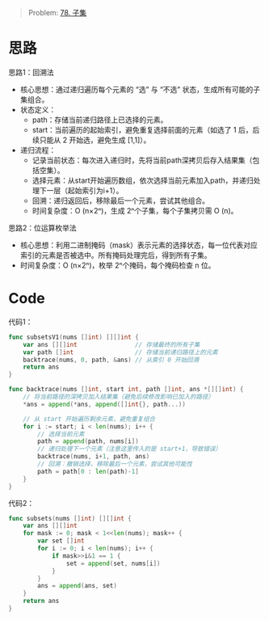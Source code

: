 
> Problem: [78. 子集](https://leetcode.cn/problems/subsets/description/)


# 思路

思路1：回溯法
- 核心思想：通过递归遍历每个元素的 “选” 与 “不选” 状态，生成所有可能的子集组合。
- 状态定义：
    - path：存储当前递归路径上已选择的元素。
    - start：当前遍历的起始索引，避免重复选择前面的元素（如选了 1 后，后续只能从 2 开始选，避免生成 [1,1]）。
- 递归流程：
    - 记录当前状态：每次进入递归时，先将当前path深拷贝后存入结果集（包括空集）。
    - 选择元素：从start开始遍历数组，依次选择当前元素加入path，并递归处理下一层（起始索引为i+1）。
    - 回溯：递归返回后，移除最后一个元素，尝试其他组合。
    - 时间复杂度：O (n×2ⁿ)，生成 2ⁿ个子集，每个子集拷贝需 O (n)。

思路2：位运算枚举法
- 核心思想：利用二进制掩码（mask）表示元素的选择状态，每一位代表对应索引的元素是否被选中。所有掩码处理完后，得到所有子集。
- 时间复杂度：O (n×2ⁿ)，枚举 2ⁿ个掩码，每个掩码检查 n 位。


# Code
代码1：
```go
func subsetsV1(nums []int) [][]int {
	var ans [][]int                // 存储最终的所有子集
	var path []int                 // 存储当前递归路径上的元素
	backtrace(nums, 0, path, &ans) // 从索引 0 开始回溯
	return ans
}

func backtrace(nums []int, start int, path []int, ans *[][]int) {
	// 将当前路径的深拷贝加入结果集（避免后续修改影响已加入的路径）
	*ans = append(*ans, append([]int{}, path...))

	// 从 start 开始遍历剩余元素，避免重复组合
	for i := start; i < len(nums); i++ {
		// 选择当前元素
		path = append(path, nums[i])
		// 递归处理下一个元素（注意这里传入的是 start+1，导致错误）
		backtrace(nums, i+1, path, ans)
		// 回溯：撤销选择，移除最后一个元素，尝试其他可能性
		path = path[0 : len(path)-1]
	}
}
```

代码2：
```go
func subsets(nums []int) [][]int {
	var ans [][]int
	for mask := 0; mask < 1<<len(nums); mask++ {
		var set []int
		for i := 0; i < len(nums); i++ {
			if mask>>i&1 == 1 {
				set = append(set, nums[i])
			}
		}
		ans = append(ans, set)
	}
	return ans
}
```
